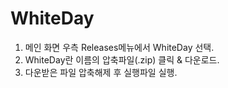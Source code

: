 # WhiteDay

1. 메인 화면 우측 Releases메뉴에서 WhiteDay 선택.
2. WhiteDay란 이름의 압축파일(.zip) 클릭 & 다운로드.
3. 다운받은 파일 압축해제 후 실행파일 실행.
